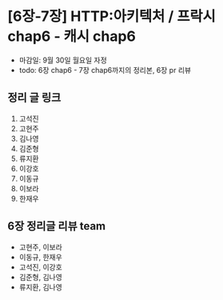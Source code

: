 # [6장-7장] HTTP:아키텍처 / 프락시 chap6 - 캐시 chap6

- 마감일: 9월 30일 월요일 자정
- todo: 6장 chap6 - 7장 chap6까지의 정리본, 6장 pr 리뷰

## 정리 글 링크

1. 고석진
2. 고현주
3. 김나영
4. 김준형
5. 류지환
6. 이강호
7. 이동규
8. 이보라
9. 한재우

## 6장 정리글 리뷰 team

- 고현주, 이보라
- 이동규, 한재우
- 고석진, 이강호
- 김준형, 김나영
- 류지환, 김나영
